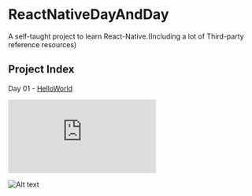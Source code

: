# ReactNativeDayAndDay
A self-taught project to learn React-Native.(Including a lot of Third-party reference resources)

## Project Index ##

Day 01 - [HelloWorld](https://github.com/edagarli/ReactNativeDayAndDay/tree/master/HelloWorld)
      
![Lesson](http://vczero.github.io/react_native/%E7%AC%AC1%E7%AF%87hello-react-native.html)

![Alt text](https://github.com/edagarli/ReactNativeDayAndDay/blob/master/HelloWorld%2FHelloWorld.png)    
